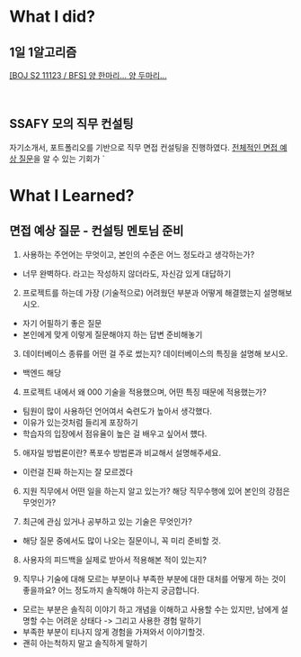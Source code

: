 # What I did?

## 1일 1알고리즘

[[BOJ S2 11123 / BFS] 양 한마리... 양 두마리...](https://www.acmicpc.net/problem/11123)

<br/>

## SSAFY 모의 직무 컨설팅

자기소개서, 포트폴리오를 기반으로 직무 면접 컨설팅을 진행하였다. [전체적인 면접 예상 질문](#면접-예상-질문)을 알 수 있는 기회가
`

# What I Learned?

## 면접 예상 질문 - 컨설팅 멘토님 준비

1. 사용하는 주언어는 무엇이고, 본인의 수준은 어느 정도라고 생각하는가?

- 너무 완벽하다. 라고는 작성하지 않더라도, 자신감 있게 대답하기

2. 프로젝트를 하는데 가장 (기술적으로) 어려웠던 부분과 어떻게 해결했는지 설명해보시오.

- 자기 어필하기 좋은 질문
- 본인에게 맞게 이렇게 질문해야지 하는 답변 준비해놓기

3. 데이터베이스 종류를 어떤 걸 주로 썼는지? 데이터베이스의 특징을 설명해 보시오.

- 백엔드 해당

4. 프로젝트 내에서 왜 000 기술을 적용했으며, 어떤 특징 때문에 적용했는가?

- 팀원이 많이 사용하던 언어여서 숙련도가 높아서 생각했다.
- 이유가 있는것처럼 들리게 포장하기
- 학습자의 입장에서 점유율이 높은 걸 배우고 싶어서 헀다.

5. 애자일 방법론이란? 폭포수 방법론과 비교해서 설명해주세요.

- 이런걸 진짜 하는지는 잘 모르겠다

6. 지원 직무에서 어떤 일을 하는지 알고 있는가? 해당 직무수행에 있어 본인의 강점은 무엇인가?

7. 최근에 관심 있거나 공부하고 있는 기술은 무엇인가?

- 해당 질문 중에서도 많이 나오는 질문이니, 꼭 미리 준비할 것.

8. 사용자의 피드백을 실제로 받아서 적용해본 적이 있는지?

9. 직무나 기술에 대해 모르는 부분이나 부족한 부분에 대한 대처를 어떻게 하는 것이 좋을까요? 어느 정도까지 솔직해야 하는지 궁금합니다.

- 모르는 부분은 솔직히 이야기 하고 개념을 이해하고 사용할 수는 있지만, 남에게 설명할 수는 어려운 상태다 -> 그리고 사용한 경험 말하기
- 부족한 부분이 티나지 않게 경험을 가져와서 이야기할것.
- 괜히 아는척하지 말고 솔직하게 말하기
